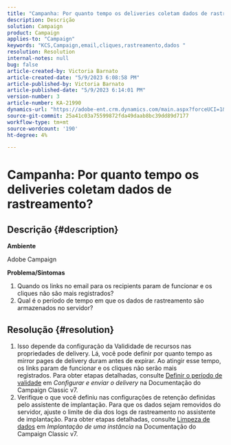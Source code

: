```yaml
---
title: "Campanha: Por quanto tempo os deliveries coletam dados de rastreamento?"
description: Descrição
solution: Campaign
product: Campaign
applies-to: "Campaign"
keywords: "KCS,Campaign,email,cliques,rastreamento,dados "
resolution: Resolution
internal-notes: null
bug: false
article-created-by: Victoria Barnato
article-created-date: "5/9/2023 6:08:58 PM"
article-published-by: Victoria Barnato
article-published-date: "5/9/2023 6:14:01 PM"
version-number: 3
article-number: KA-21990
dynamics-url: "https://adobe-ent.crm.dynamics.com/main.aspx?forceUCI=1&pagetype=entityrecord&etn=knowledgearticle&id=d76b8b90-94ee-ed11-8849-6045bd006b25"
source-git-commit: 25a41c03a75599872fda49daab8bc39dd89d7177
workflow-type: tm+mt
source-wordcount: '190'
ht-degree: 4%

---
```


# Campanha: Por quanto tempo os deliveries coletam dados de rastreamento?

## Descrição {#description}


<b>Ambiente</b>

Adobe Campaign

<b>Problema/Sintomas</b>

1. Quando os links no email para os recipients param de funcionar e os cliques não são mais registrados?
2. Qual é o período de tempo em que os dados de rastreamento são armazenados no servidor?



## Resolução {#resolution}


1. Isso depende da configuração da Valididade de recursos nas propriedades de delivery. Lá, você pode definir por quanto tempo as mirror pages de delivery duram antes de expirar. Ao atingir esse tempo, os links param de funcionar e os cliques não serão mais registrados. Para obter etapas detalhadas, consulte [Definir o período de validade](https://experienceleague.adobe.com/docs/campaign-classic/using/sending-messages/key-steps-when-creating-a-delivery/steps-sending-the-delivery.html?lang=en#defining-validity-period) em *Configurar e enviar o delivery* na Documentação do Campaign Classic v7.
2. Verifique o que você definiu nas configurações de retenção definidas pelo assistente de implantação. Para que os dados sejam removidos do servidor, ajuste o limite de dia dos logs de rastreamento no assistente de implantação. Para obter etapas detalhadas, consulte [Limpeza de dados](https://experienceleague.adobe.com/docs/campaign-classic/using/installing-campaign-classic/initial-configuration/deploying-an-instance.html?lang=en#purging-data) em *Implantação de uma instância* na Documentação do Campaign Classic v7.

